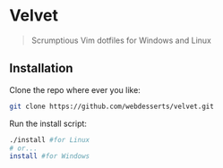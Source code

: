 Velvet
======

> Scrumptious Vim dotfiles for Windows and Linux

Installation
------------

Clone the repo where ever you like:
```bash
git clone https://github.com/webdesserts/velvet.git
```

Run the install script:
```bash
./install #for Linux
# or...
install #for Windows
```
